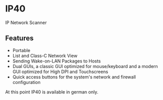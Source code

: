 # IP40
IP Network Scanner


## Features
* Portable
* List and Class-C Network View
* Sending Wake-on-LAN Packages to Hosts
* Dual GUIs, a classic GUI optimized for mouse/keyboard and a modern GUI optimized for High DPI and Touchscreens
* Quick access buttons for the system's network and firewall configuration

At this point IP40 is available in german only.
